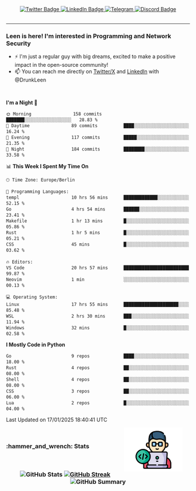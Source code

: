 <div id="badges" align="center">
  <a href="https://twitter.com/DrunkLeen">
    <img src="https://img.shields.io/badge/Twitter-blue?style=for-the-badge&logo=twitter&logoColor=white" alt="Twitter Badge"/>
  </a>
  <a href="https://www.instagram.com/reza.df.x">  
    <img src="https://img.shields.io/badge/LinkedIn-skyblue?style=for-the-badge&logo=LinkedIn&logoColor=black" alt="LinkedIn Badge"/>
  </a>
  <a href="http://telegram.me/rezadfx">
    <img src="https://img.shields.io/badge/Telegram-white?style=for-the-badge&logo=telegram&logoColor=blue" alt=Telegram Badge"/>
  </a>
  <a href="https://discord.com/users/DrunkLeen">
    <img src="https://img.shields.io/badge/Discord-gray?style=for-the-badge&logo=discord&logoColor=white" alt="Discord Badge"/>
  </a>
  <br>
  <img src="https://komarev.com/ghpvc/?username=drunkleen&style=flat-square&color=red" alt=""/>
</div>


---


### <summary><b> Leen is here! I'm interested in Programming and Network Security</b></summary>

- :zap: I'm just a regular guy with big dreams, excited to make a positive impact in the open-source community!
- :mailbox: You can reach me directly on [Twitter/X](https://twitter.com/DrunkLeen) and [LinkedIn](https://www.linkedin.com/in/drunkleen/) with @DrunkLeen

<br>

<!-- <details>
<summary><b>:gear: &nbsp;Git statistics</b></summary>
<br>

[![Top Langs](https://github-readme-stats.vercel.app/api/top-langs/?username=drunkleen&layout=compact&theme=github_dark#gh-dark-mode-only)](https://github.com/drunkleen/github-readme-stats)
[![Top Langs](https://github-readme-stats.vercel.app/api/top-langs/?username=drunkleen&layout=compact&theme=vue#gh-light-mode-only)](https://github.com/drunkleen/github-readme-stats)
[![DrunkLeen's GitHub stats-Dark](https://github-readme-stats.vercel.app/api?username=drunkleen&show_icons=true&theme=github_dark#gh-dark-mode-only)](https://github.com/drunkleen/)
[![DrunkLeen's GitHub stats-Light](https://github-readme-stats.vercel.app/api?username=drunkleen&show_icons=true&theme=vue#gh-light-mode-only)](https://github.com/drunkleen/github-readme-stats)
[![willianrod's wakatime stats](https://github-readme-stats.vercel.app/api/wakatime?username=drunkleen&theme=github_dark#gh-dark-mode-only)](https://github.com/drunkleen/github-readme-stats)
[![willianrod's wakatime stats](https://github-readme-stats.vercel.app/api/wakatime?username=drunkleen&layout=compact&theme=vue#gh-light-mode-only)](https://github.com/drunkleen/github-readme-stats)

</details> -->


<!--START_SECTION:waka-->
**I'm a Night 🦉** 

```text
🌞 Morning                158 commits         ███████░░░░░░░░░░░░░░░░░░   28.83 % 
🌆 Daytime                89 commits          ████░░░░░░░░░░░░░░░░░░░░░   16.24 % 
🌃 Evening                117 commits         █████░░░░░░░░░░░░░░░░░░░░   21.35 % 
🌙 Night                  184 commits         ████████░░░░░░░░░░░░░░░░░   33.58 % 
```


📊 **This Week I Spent My Time On** 

```text
🕑︎ Time Zone: Europe/Berlin

💬 Programming Languages: 
templ                    10 hrs 56 mins      █████████████░░░░░░░░░░░░   52.15 % 
Go                       4 hrs 54 mins       ██████░░░░░░░░░░░░░░░░░░░   23.41 % 
Makefile                 1 hr 13 mins        █░░░░░░░░░░░░░░░░░░░░░░░░   05.86 % 
Rust                     1 hr 5 mins         █░░░░░░░░░░░░░░░░░░░░░░░░   05.21 % 
CSS                      45 mins             █░░░░░░░░░░░░░░░░░░░░░░░░   03.62 % 

🔥 Editors: 
VS Code                  20 hrs 57 mins      █████████████████████████   99.87 % 
Neovim                   1 min               ░░░░░░░░░░░░░░░░░░░░░░░░░   00.13 % 

💻 Operating System: 
Linux                    17 hrs 55 mins      █████████████████████░░░░   85.48 % 
WSL                      2 hrs 30 mins       ███░░░░░░░░░░░░░░░░░░░░░░   11.94 % 
Windows                  32 mins             █░░░░░░░░░░░░░░░░░░░░░░░░   02.58 % 
```

**I Mostly Code in Python** 

```text
Go                       9 repos             ████░░░░░░░░░░░░░░░░░░░░░   18.00 % 
Rust                     4 repos             ██░░░░░░░░░░░░░░░░░░░░░░░   08.00 % 
Shell                    4 repos             ██░░░░░░░░░░░░░░░░░░░░░░░   08.00 % 
CSS                      3 repos             ██░░░░░░░░░░░░░░░░░░░░░░░   06.00 % 
Lua                      2 repos             █░░░░░░░░░░░░░░░░░░░░░░░░   04.00 % 
```




 Last Updated on 17/01/2025 18:40:41 UTC
<!--END_SECTION:waka-->

<img align='right' height='120' style="margin-right:20px" src='assets/img/programmer.png' alt='Programmer'>


<p align="center">
<br>
<summary><h3><b>:hammer_and_wrench: Stats</b></h3></summary>
<br>

<h3 align="center">
  
![GitHub Stats](http://github-profile-summary-cards.vercel.app/api/cards/stats?username=drunkleen&theme=tokyonight) [![GitHub Streak](https://github-readme-streak-stats.herokuapp.com?user=drunkleen&theme=tokyonight&hide_border=true&date_format=j%20M%5B%20Y%5D&card_width=480)](https://git.io/streak-stats)
![GitHub Summary](http://github-profile-summary-cards.vercel.app/api/cards/profile-details?username=drunkleen&theme=tokyonight)

</h3>
